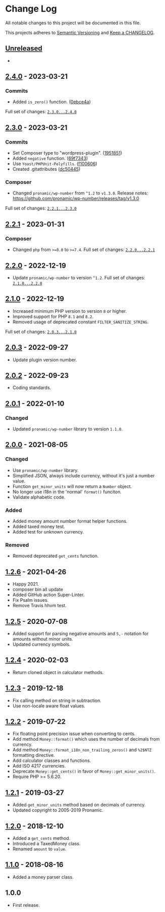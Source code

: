 # Change Log

All notable changes to this project will be documented in this file.

This projects adheres to [Semantic Versioning](http://semver.org/) and [Keep a CHANGELOG](http://keepachangelog.com/).

## [Unreleased][unreleased]
-

## [2.4.0] - 2023-03-21

### Commits

- Added `is_zero()` function. ([0ebce4a](https://github.com/pronamic/wp-money/commit/0ebce4a2e13682228d7f9bb79148d42e23fd74cc))

Full set of changes: [`2.3.0...2.4.0`][2.4.0]

[2.4.0]: https://github.com/pronamic/wp-money/compare/v2.3.0...v2.4.0

## [2.3.0] - 2023-03-21

### Commits

- Set Composer type to "wordpress-plugin". ([1951851](https://github.com/pronamic/wp-money/commit/19518518e55f18f22b484bde57e042da83c7a0af))
- Added `negative` function. ([69f7343](https://github.com/pronamic/wp-money/commit/69f73439f1488108614d6737cc5703fdb25a68f3))
- Use `Yoast/PHPUnit-Polyfills`. ([f100606](https://github.com/pronamic/wp-money/commit/f1006062f967856dfb52d296999fdbf76a0aeac7))
- Created .gitattributes ([dc50445](https://github.com/pronamic/wp-money/commit/dc50445c58349e483d27a52755a6944afd650da4))

### Composer

- Changed `pronamic/wp-number` from `^1.2` to `v1.3.0`.
	Release notes: https://github.com/pronamic/wp-number/releases/tag/v1.3.0

Full set of changes: [`2.2.1...2.3.0`][2.3.0]

[2.3.0]: https://github.com/pronamic/wp-money/compare/v2.2.1...v2.3.0

## [2.2.1] - 2023-01-31
### Composer

- Changed `php` from `>=8.0` to `>=7.4`.
Full set of changes: [`2.2.0...2.2.1`][2.2.1]

[2.2.1]: https://github.com/pronamic/wp-money/compare/v2.2.0...v2.2.1

## [2.2.0] - 2022-12-19
- Update `pronamic/wp-number` to version `^1.2`.
Full set of changes: [`2.1.0...2.2.0`][2.2.0]

[2.2.0]: https://github.com/pronamic/wp-money/compare/2.1.0...2.2.0

## [2.1.0] - 2022-12-19
- Increased minimum PHP version to version `8` or higher.
- Improved support for PHP `8.1` and `8.2`.
- Removed usage of deprecated constant `FILTER_SANITIZE_STRING`.

Full set of changes: [`2.0.3...2.1.0`][2.1.0]

[2.1.0]: https://github.com/pronamic/wp-money/compare/2.0.3...2.1.0

## [2.0.3] - 2022-09-27
- Update plugin version number.

## [2.0.2] - 2022-09-23
- Coding standards.

## [2.0.1] - 2022-01-10
### Changed
- Updated `pronamic/wp-number` library to version `1.1.0`.

## [2.0.0] - 2021-08-05
### Changed
- Use `pronamic/wp-number` library.
- Simplified JSON, always include currency, without it's just a number value.
- Function `get_minor_units` will now return a `Number` object.
- No longer use i18n in the 'normal' `format()` funciton.
- Validate alphabetic code.

### Added
- Added money amount number format helper functions.
- Added taxed money test.
- Added test for unknown currency.

### Removed
- Removed deprecated `get_cents` function.

## [1.2.6] - 2021-04-26
- Happy 2021.
- composer bin all update
- Added GitHub action Super-Linter.
-  Fix Psalm issues.
- Remove Travis hhvm test.

## [1.2.5] - 2020-07-08
- Added support for parsing negative amounts and `5,-` notation for amounts without minor units.
- Updated currency symbols.

## [1.2.4] - 2020-02-03
- Return cloned object in calculator methods.

## [1.2.3] - 2019-12-18
- Fix calling method on string in subtraction.
- Use non-locale aware float values.

## [1.2.2] - 2019-07-22
- Fix floating point precision issue when converting to cents.
- Add method `Money::format()` which uses the number of decimals from currency.
- Add method `Money::format_i18n_non_trailing_zeros()` and `%2$NTZ` formatting directive.
- Add calculator classes and functions.
- Add ISO 4217 currencies.
- Deprecate `Money::get_cents()` in favor of `Money::get_minor_units()`.
- Require PHP >= 5.6.20.

## [1.2.1] - 2019-03-27
- Added `get_minor_units` method based on decimals of currency.
- Updated copyright to 2005-2019 Pronamic.

## [1.2.0] - 2018-12-10
- Added a `get_cents` method.
- Introduced a TaxedMoney class.
- Renamed `amount` to `value`.

## [1.1.0] - 2018-08-16
- Added a money parser class.

## 1.0.0
- First release.

[unreleased]: https://github.com/pronamic/wp-money/compare/2.0.3...HEAD
[2.0.3]: https://github.com/pronamic/wp-money/compare/2.0.2...2.0.3
[2.0.2]: https://github.com/pronamic/wp-money/compare/2.0.1...2.0.2
[2.0.1]: https://github.com/pronamic/wp-money/compare/2.0.0...2.0.1
[2.0.0]: https://github.com/pronamic/wp-money/compare/1.2.6...2.0.0
[1.2.6]: https://github.com/pronamic/wp-money/compare/1.2.5...1.2.6
[1.2.5]: https://github.com/pronamic/wp-money/compare/1.2.4...1.2.5
[1.2.4]: https://github.com/pronamic/wp-money/compare/1.2.3...1.2.4
[1.2.3]: https://github.com/pronamic/wp-money/compare/1.2.2...1.2.3
[1.2.2]: https://github.com/pronamic/wp-money/compare/1.2.1...1.2.2
[1.2.1]: https://github.com/pronamic/wp-money/compare/1.2.0...1.2.1
[1.2.0]: https://github.com/pronamic/wp-money/compare/1.1.0...1.2.0
[1.1.0]: https://github.com/pronamic/wp-money/compare/1.0.0...1.1.0
